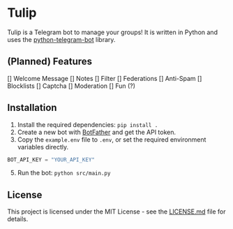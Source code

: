 # Tulip
Tulip is a Telegram bot to manage your groups! It is written in Python and uses the [python-telegram-bot](https://python-telegram-bot.org/) library.

## (Planned) Features
[] Welcome Message
[] Notes
[] Filter
[] Federations
[] Anti-Spam
[] Blocklists
[] Captcha
[] Moderation
[] Fun (?)

## Installation
1. Install the required dependencies: `pip install .`
2. Create a new bot with [BotFather](https://t.me/BotFather) and get the API token.
3. Copy the `example.env` file to `.env`, or set the required environment variables directly.
```python
BOT_API_KEY = "YOUR_API_KEY"
```
5. Run the bot: `python src/main.py`

## License
This project is licensed under the MIT License - see the [LICENSE.md](LICENSE.md) file for details.
```
